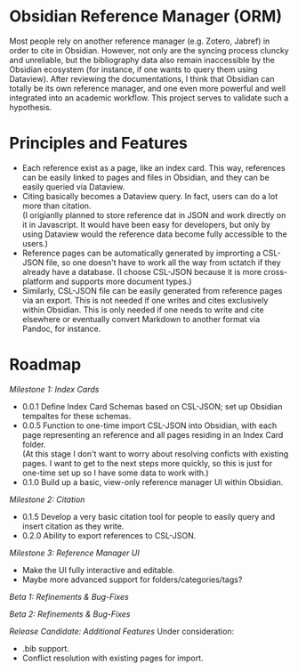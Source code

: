 # Obsidian Reference Manager (ORM)
Most people rely on another reference manager (e.g. Zotero, Jabref) in order to cite in Obsidian. However, not only are the syncing process cluncky and unreliable, but the bibliography data also remain inaccessible by the Obsidian ecosystem (for instance, if one wants to query them using Dataview). After reviewing the documentations, I think that Obsidian can totally be its own reference manager, and one even more powerful and well integrated into an academic workflow. This project serves to validate such a hypothesis.

# Principles and Features
- Each reference exist as a page, like an index card. This way, references can be easily linked to pages and files in Obsidian, and they can be easily queried via Dataview.
- Citing basically becomes a Dataview query. In fact, users can do a lot more than citation.  
  (I origianlly planned to store reference dat in JSON and work directly on it in Javascript. It would have been easy for developers, but only by using Dataview would the reference data become fully accessible to the users.)
- Reference pages can be automatically generated by improrting a CSL-JSON file, so one doesn't have to work all the way from sctatch if they already have a database.
  (I choose CSL-JSON because it is more cross-platform and supports more document types.)
- Similarly, CSL-JSON file can be easily generated from reference pages via an export. This is not needed if one writes and cites exclusively within Obsidian. This is only needed if one needs to write and cite elsewhere or eventually convert Markdown to another format via Pandoc, for instance.

# Roadmap
*Milestone 1: Index Cards*
- 0.0.1 Define Index Card Schemas based on CSL-JSON; set up Obsidian tempaltes for these schemas.
- 0.0.5 Function to one-time import CSL-JSON into Obsidian, with each page representing an reference and all pages residing in an Index Card folder.  
  (At this stage I don't want to worry about resolving conficts with existing pages. I want to get to the next steps more quickly, so this is just for one-time set up so I have some data to work with.)
- 0.1.0 Build up a basic, view-only reference manager UI within Obsidian.

*Milestone 2: Citation*
- 0.1.5 Develop a very basic citation tool for people to easily query and insert citation as they write.
- 0.2.0 Ability to export references to CSL-JSON.

*Milestone 3: Reference Manager UI*
- Make the UI fully interactive and editable.
- Maybe more advanced support for folders/categories/tags?

*Beta 1: Refinements & Bug-Fixes*

*Beta 2: Refinements & Bug-Fixes*

*Release Candidate: Additional Features*
Under consideration:
- .bib support.
- Conflict resolution with existing pages for import.
